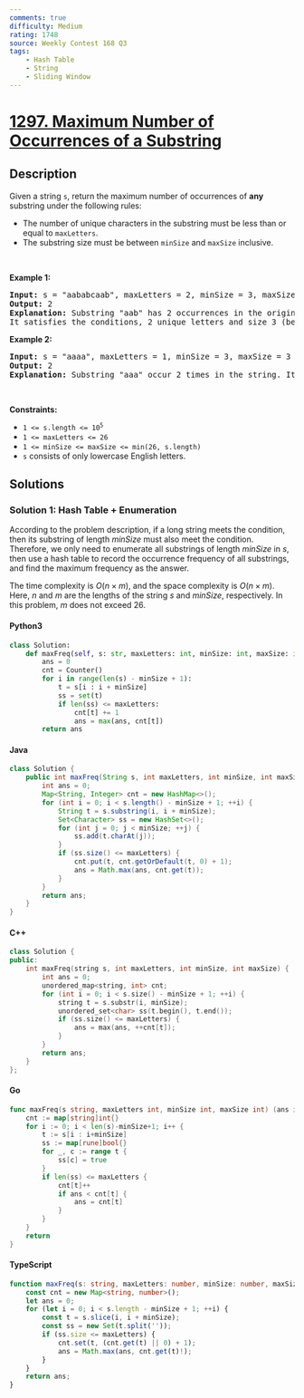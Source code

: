 ```yaml
---
comments: true
difficulty: Medium
rating: 1748
source: Weekly Contest 168 Q3
tags:
    - Hash Table
    - String
    - Sliding Window
---
```


<!-- problem:start -->

# [1297. Maximum Number of Occurrences of a Substring](https://leetcode.com/problems/maximum-number-of-occurrences-of-a-substring)

## Description

<!-- description:start -->

<p>Given a string <code>s</code>, return the maximum number of occurrences of <strong>any</strong> substring under the following rules:</p>

<ul>
	<li>The number of unique characters in the substring must be less than or equal to <code>maxLetters</code>.</li>
	<li>The substring size must be between <code>minSize</code> and <code>maxSize</code> inclusive.</li>
</ul>

<p>&nbsp;</p>
<p><strong class="example">Example 1:</strong></p>

<pre>
<strong>Input:</strong> s = &quot;aababcaab&quot;, maxLetters = 2, minSize = 3, maxSize = 4
<strong>Output:</strong> 2
<strong>Explanation:</strong> Substring &quot;aab&quot; has 2 occurrences in the original string.
It satisfies the conditions, 2 unique letters and size 3 (between minSize and maxSize).
</pre>

<p><strong class="example">Example 2:</strong></p>

<pre>
<strong>Input:</strong> s = &quot;aaaa&quot;, maxLetters = 1, minSize = 3, maxSize = 3
<strong>Output:</strong> 2
<strong>Explanation:</strong> Substring &quot;aaa&quot; occur 2 times in the string. It can overlap.
</pre>

<p>&nbsp;</p>
<p><strong>Constraints:</strong></p>

<ul>
	<li><code>1 &lt;= s.length &lt;= 10<sup>5</sup></code></li>
	<li><code>1 &lt;= maxLetters &lt;= 26</code></li>
	<li><code>1 &lt;= minSize &lt;= maxSize &lt;= min(26, s.length)</code></li>
	<li><code>s</code> consists of only lowercase English letters.</li>
</ul>

<!-- description:end -->

## Solutions

<!-- solution:start -->

### Solution 1: Hash Table + Enumeration

According to the problem description, if a long string meets the condition, then its substring of length $\textit{minSize}$ must also meet the condition. Therefore, we only need to enumerate all substrings of length $\textit{minSize}$ in $s$, then use a hash table to record the occurrence frequency of all substrings, and find the maximum frequency as the answer.

The time complexity is $O(n \times m)$, and the space complexity is $O(n \times m)$. Here, $n$ and $m$ are the lengths of the string $s$ and $\textit{minSize}$, respectively. In this problem, $m$ does not exceed $26$.

<!-- tabs:start -->

#### Python3

```python
class Solution:
    def maxFreq(self, s: str, maxLetters: int, minSize: int, maxSize: int) -> int:
        ans = 0
        cnt = Counter()
        for i in range(len(s) - minSize + 1):
            t = s[i : i + minSize]
            ss = set(t)
            if len(ss) <= maxLetters:
                cnt[t] += 1
                ans = max(ans, cnt[t])
        return ans
```

#### Java

```java
class Solution {
    public int maxFreq(String s, int maxLetters, int minSize, int maxSize) {
        int ans = 0;
        Map<String, Integer> cnt = new HashMap<>();
        for (int i = 0; i < s.length() - minSize + 1; ++i) {
            String t = s.substring(i, i + minSize);
            Set<Character> ss = new HashSet<>();
            for (int j = 0; j < minSize; ++j) {
                ss.add(t.charAt(j));
            }
            if (ss.size() <= maxLetters) {
                cnt.put(t, cnt.getOrDefault(t, 0) + 1);
                ans = Math.max(ans, cnt.get(t));
            }
        }
        return ans;
    }
}
```

#### C++

```cpp
class Solution {
public:
    int maxFreq(string s, int maxLetters, int minSize, int maxSize) {
        int ans = 0;
        unordered_map<string, int> cnt;
        for (int i = 0; i < s.size() - minSize + 1; ++i) {
            string t = s.substr(i, minSize);
            unordered_set<char> ss(t.begin(), t.end());
            if (ss.size() <= maxLetters) {
                ans = max(ans, ++cnt[t]);
            }
        }
        return ans;
    }
};
```

#### Go

```go
func maxFreq(s string, maxLetters int, minSize int, maxSize int) (ans int) {
	cnt := map[string]int{}
	for i := 0; i < len(s)-minSize+1; i++ {
		t := s[i : i+minSize]
		ss := map[rune]bool{}
		for _, c := range t {
			ss[c] = true
		}
		if len(ss) <= maxLetters {
			cnt[t]++
			if ans < cnt[t] {
				ans = cnt[t]
			}
		}
	}
	return
}
```

#### TypeScript

```ts
function maxFreq(s: string, maxLetters: number, minSize: number, maxSize: number): number {
    const cnt = new Map<string, number>();
    let ans = 0;
    for (let i = 0; i < s.length - minSize + 1; ++i) {
        const t = s.slice(i, i + minSize);
        const ss = new Set(t.split(''));
        if (ss.size <= maxLetters) {
            cnt.set(t, (cnt.get(t) || 0) + 1);
            ans = Math.max(ans, cnt.get(t)!);
        }
    }
    return ans;
}
```

<!-- tabs:end -->

<!-- solution:end -->

<!-- problem:end -->
